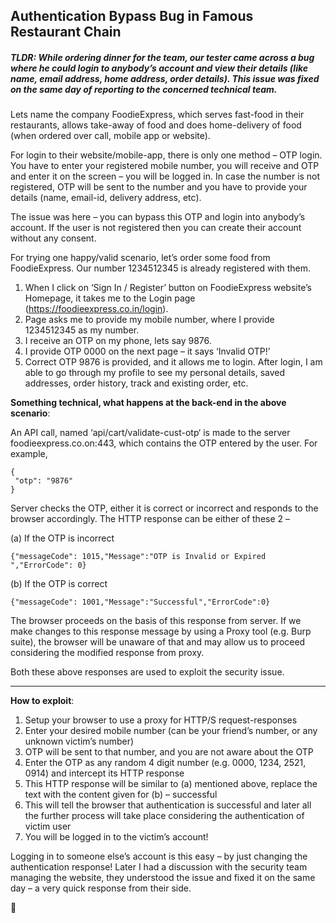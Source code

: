 ## Authentication Bypass Bug in Famous Restaurant Chain

##### TLDR: While ordering dinner for the team, our tester came across a bug where he could login to anybody’s account and view their details (like name, email address, home address, order details). This issue was fixed on the same day of reporting to the concerned technical team.

Lets name the company FoodieExpress, which serves fast-food in their restaurants, allows take-away of food and does home-delivery of food (when ordered over call, mobile app or website).

For login to their website/mobile-app, there is only one method – OTP login. You have to enter your registered mobile number, you will receive and OTP and enter it on the screen – you will be logged in. In case the number is not registered, OTP will be sent to the number and you have to provide your details (name, email-id, delivery address, etc).

The issue was here – you can bypass this OTP and login into anybody’s account. If the user is not registered then you can create their account without any consent.

For trying one happy/valid scenario, let’s order some food from FoodieExpress. Our number 1234512345 is already registered with them.

1. When I click on ‘Sign In / Register’ button on FoodieExpress website’s Homepage, it takes me to the Login page (https://foodieexpress.co.in/login).
2. Page asks me to provide my mobile number, where I provide 1234512345 as my number.
3. I receive an OTP on my phone, lets say 9876.
4. I provide OTP 0000 on the next page – it says ‘Invalid OTP!’
5. Correct OTP 9876 is provided, and it allows me to login. After login, I am able to go through my profile to see my personal details, saved addresses, order history, track and existing order, etc.

**Something technical, what happens at the back-end in the above scenario**:

An API call, named ‘api/cart/validate-cust-otp‘ is made to the server foodieexpress.co.on:443, which contains the OTP entered by the user. For example,

    { 
     "otp": "9876" 
    }

Server checks the OTP, either it is correct or incorrect and responds to the browser accordingly. The HTTP response can be either of these 2 –

(a) If the OTP is incorrect

    {"messageCode": 1015,"Message":"OTP is Invalid or Expired ","ErrorCode": 0}

(b) If the OTP is correct

    {"messageCode": 1001,"Message":"Successful","ErrorCode":0}


The browser proceeds on the basis of this response from server. If we make changes to this response message by using a Proxy tool (e.g. Burp suite), the browser will be unaware of that and may allow us to proceed considering the modified response from proxy.

Both these above responses are used to exploit the security issue.

____

**How to exploit**:
1. Setup your browser to use a proxy for HTTP/S request-responses
2. Enter your desired mobile number (can be your friend’s number, or any unknown victim’s number)
3. OTP will be sent to that number, and you are not aware about the OTP
4. Enter the OTP as any random 4 digit number (e.g. 0000, 1234, 2521, 0914) and intercept its HTTP response
5. This HTTP response will be similar to (a) mentioned above, replace the text with the content given for (b) – successful
6. This will tell the browser that authentication is successful and later all the further process will take place considering the authentication of victim user
7. You will be logged in to the victim’s account!

Logging in to someone else’s account is this easy – by just changing the authentication response! Later I had a discussion with the security team managing the website, they understood the issue and fixed it on the same day – a very quick response from their side.

🐸
